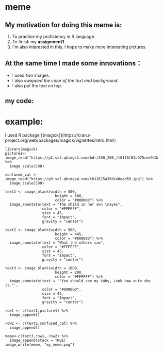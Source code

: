 # meme
## My motivation for doing this meme is:
1. To practice my proficiency in R language.
2. To finish my **assignment1**.
3. I'm also interested in this, I hope to make more interesting pictures.
## At the same time I made some innovations：
* I used *two* images.
* I also *swapped the color of the text and background*.
* I also put the text on top.

## my code:

<h1>example:</h1>
I used R package [{magick}](https://cran.r-project.org/web/packages/magick/vignettes/intro.html)


```{r}
library(magick)
picture1<- image_read("https://p1.ssl.qhimgs1.com/bdr/200_200_/t0115f01c975ced943d.jpg") %>%
  image_scale(500)

confused_cat <- image_read("https://p0.ssl.qhimgs4.com/t011625a36dc40eab59.jpg") %>%
  image_scale(500)

text1 <- image_blank(width = 500, 
                       height = 500, 
                       color = "#000000") %>%
  image_annotate(text = "The child in her own \neyes",
                 color = "#FFFFFF",
                 size = 45,
                 font = "Impact",
                 gravity = "center")

text2 <- image_blank(width = 500, 
                       height = 445, 
                       color = "#000000") %>%
  image_annotate(text = "What the others saw",
                 color = "#FFFFFF",
                 size = 45,
                 font = "Impact",
                 gravity = "center")

text3 <- image_blank(width = 1000, 
                       height = 200, 
                       color = "#FFFFFF") %>%
  image_annotate(text = '"You should see my baby, Look how cute she is."',
                 color = "#000000",
                 size = 45,
                 font = "Impact",
                 gravity = "center")

row1 <- c(text1,picture1) %>%
  image_append()

row2 <- c(text2,confused_cat) %>%
  image_append()

meme<-c(text3,row1, row2) %>%
  image_append(stack = TRUE)
image_write(meme, "my_meme.png")
```
